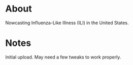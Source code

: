 # About
Nowcasting Influenza-Like Illness (ILI) in the United States.

# Notes
Initial upload. May need a few tweaks to work properly.

